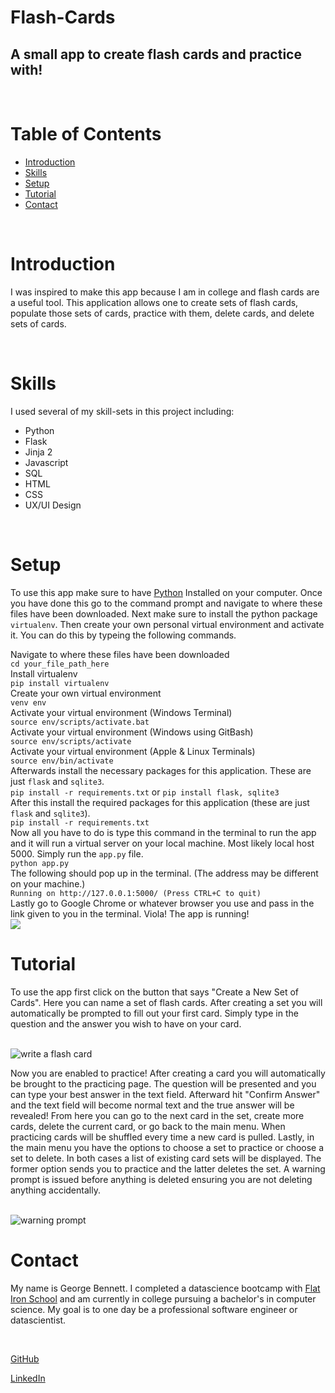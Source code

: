 # Flash-Cards

## A small app to create flash cards and practice with!

<br>

# Table of Contents

* <a href='#Introduction'>Introduction</a>
* <a href='#Skills'>Skills</a>
* <a href='#Setup'>Setup</a>
* <a href='#Tutorial'>Tutorial</a>
* <a href='#Contact'>Contact</a>

<br>

# Introduction

I was inspired to make this app because I am in college and flash cards are a useful tool. This application allows one to create sets of flash cards, populate those sets of cards, practice with them, delete cards, and delete sets of cards.

<br>

# Skills

I used several of my skill-sets in this project including:
* Python
* Flask
* Jinja 2
* Javascript
* SQL
* HTML
* CSS
* UX/UI Design

<br>

# Setup

To use this app make sure to have <a href="https://www.python.org/downloads/">Python</a> Installed on your computer. Once you have done this go to the command prompt and navigate to where these files have been downloaded. Next make sure to install the python package `virtualenv`. Then create your own personal virtual environment and activate it. You can do this by typeing the following commands. <br>

Navigate to where these files have been downloaded<br>
`cd your_file_path_here`<br>
Install virtualenv <br>
`pip install virtualenv` <br>
Create your own virtual environment <br>
`venv env` <br>
Activate your virtual environment (Windows Terminal) <br>
`source env/scripts/activate.bat` <br>
Activate your virtual environment (Windows using GitBash) <br>
`source env/scripts/activate` <br>
Activate your virtual environment (Apple & Linux Terminals) <br>
`source env/bin/activate` <br>
Afterwards install the necessary packages for this application. These are just `flask` and `sqlite3`. <br>
`pip install -r requirements.txt` or `pip install flask, sqlite3` <br>
After this install the required packages for this application (these are just `flask` and `sqlite3`). <br>
`pip install -r requirements.txt` <br>
Now all you have to do is type this command in the terminal to run the app and it will run a virtual server on your local machine. Most likely local host 5000. Simply run the `app.py` file. <br>
`python app.py` <br>
The following should pop up in the terminal. (The address may be different on your machine.)<br>
`Running on http://127.0.0.1:5000/ (Press CTRL+C to quit)` <br>
Lastly go to Google Chrome or whatever browser you use and pass in the link given to you in the terminal. Viola! The app is running! <br>
<img src='./pics/Main-Menu.jpg' style='text-align: center;'/> <br>
# Tutorial

To use the app first click on the button that says "Create a New Set of Cards". Here you can name a set of flash cards. After creating a set you will automatically be prompted to fill out your first card. Simply type in the question and the answer you wish to have on your card.

<br>

<img alt='write a flash card' src='./pics/Create-Card.jpg' style='text-align: center;' />

<br>

Now you are enabled to practice! After creating a card you will automatically be brought to the practicing page. The question will be presented and you can type your best answer in the text field. Afterward hit "Confirm Answer" and the text field will become normal text and the true answer will be revealed! From here you can go to the next card in the set, create more cards, delete the current card, or go back to the main menu. When practicing cards will be shuffled every time a new card is pulled. Lastly, in the main menu you have the options to choose a set to practice or choose a set to delete. In both cases a list of existing card sets will be displayed. The former option sends you to practice and the latter deletes the set. A warning prompt is issued before anything is deleted ensuring you are not deleting anything accidentally. 

<br>

<img alt='warning prompt' src='./pics/Create-Card.jpg' style='text-align: center;'>

<br>

# Contact

My name is George Bennett. I completed a datascience bootcamp with <a href='https://flatironschool.com/'>Flat Iron School</a> and am currently in college pursuing a bachelor's in computer science. My goal is to one day be a professional software engineer or datascientist. 

<br>

<a href='https://github.com/GeorgeWilliamBennett/'>GitHub</a>

<a href='https://www.linkedin.com/feed/'>LinkedIn</a>
